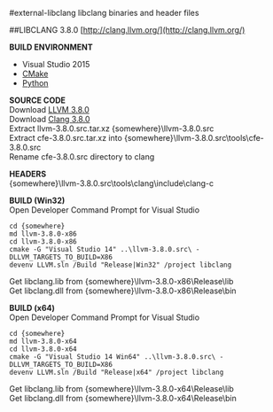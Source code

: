 #external-libclang
libclang binaries and header files

##LIBCLANG 3.8.0
[http://clang.llvm.org/](http://clang.llvm.org/)  
  
**BUILD ENVIRONMENT**  
* Visual Studio 2015  
* [CMake](https://cmake.org/download/)  
* [Python](https://www.python.org/downloads/)  
  
**SOURCE CODE**  
Download [LLVM 3.8.0](http://llvm.org/releases/3.8.0/llvm-3.8.0.src.tar.xz)  
Download [Clang 3.8.0](http://llvm.org/releases/3.8.0/cfe-3.8.0.src.tar.xz)  
Extract llvm-3.8.0.src.tar.xz {somewhere}\llvm-3.8.0.src  
Extract cfe-3.8.0.src.tar.xz into {somewhere}\llvm-3.8.0.src\tools\cfe-3.8.0.src  
Rename cfe-3.8.0.src directory to clang  
  
**HEADERS**  
{somewhere}\llvm-3.8.0.src\tools\clang\include\clang-c  
  
**BUILD (Win32)**  
Open Developer Command Prompt for Visual Studio  
```
cd {somewhere}
md llvm-3.8.0-x86
cd llvm-3.8.0-x86
cmake -G "Visual Studio 14" ..\llvm-3.8.0.src\ -DLLVM_TARGETS_TO_BUILD=X86
devenv LLVM.sln /Build "Release|Win32" /project libclang
```
Get libclang.lib from {somewhere}\llvm-3.8.0-x86\Release\lib  
Get libclang.dll from {somewhere}\llvm-3.8.0-x86\Release\bin  
  
**BUILD (x64)**  
Open Developer Command Prompt for Visual Studio  
```
cd {somewhere}
md llvm-3.8.0-x64
cd llvm-3.8.0-x64
cmake -G "Visual Studio 14 Win64" ..\llvm-3.8.0.src\ -DLLVM_TARGETS_TO_BUILD=X86
devenv LLVM.sln /Build "Release|x64" /project libclang
```
Get libclang.lib from {somewhere}\llvm-3.8.0-x64\Release\lib  
Get libclang.dll from {somewhere}\llvm-3.8.0-x64\Release\bin  


